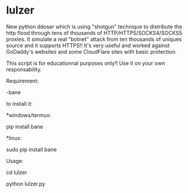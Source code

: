 # lulzer
New python ddoser which is using "shotgun" technique to distribute the http flood through tens of thousands of HTTP/HTTPS/SOCKS4/SOCKS5 proxies. It simulate a real "botnet" attack from ten thousands of uniques source and it supports HTTPS!! It's very useful and worked against GoDaddy's websites and some CloudFlare sites with basic protection.

This script is for educationnal purposes only!! Use it on your own responsability.

Requirement:

-bane

to install it:

*windows/termux:

pip install bane

*linux:

sudo pip install bane



Usage:

cd lulzer

python lulzer.py
